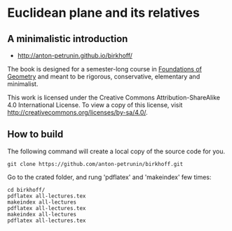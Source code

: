 # Euclidean plane and its relatives
## A minimalistic introduction

 * http://anton-petrunin.github.io/birkhoff/
 
The book is designed for a semester-long course in [Foundations of Geometry](http://en.wikipedia.org/wiki/Foundations_of_geometry) and meant to be rigorous, conservative, elementary and minimalist.

This work is licensed under the Creative Commons Attribution-ShareAlike 4.0 International License. 
To view a copy of this license, visit http://creativecommons.org/licenses/by-sa/4.0/.

## How to build

The following command will create a local copy of the source code for you.

`git clone https://github.com/anton-petrunin/birkhoff.git`

Go to the crated folder, and rung 'pdflatex' and 'makeindex' few times:

`cd birkhoff/`<br/>
`pdflatex all-lectures.tex`<br/>
`makeindex all-lectures`<br/>
`pdflatex all-lectures.tex`<br/>
`makeindex all-lectures`<br/>
`pdflatex all-lectures.tex`<br/>
